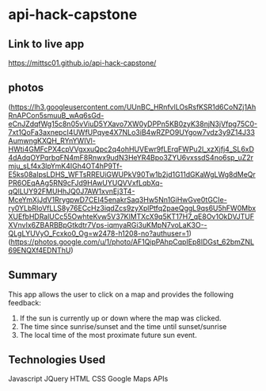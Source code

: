 # api-hack-capstone

## Link to live app
https://mittsc01.github.io/api-hack-capstone/

## photos
(https://lh3.googleusercontent.com/UUnBC_HRnfvlLOsRsfKSR1d6CoNZj1AhRnAPCon5smuuB_wAq6sGd-eCnJZdqfWg15c8n05vViuD5YXavo7XW0yDPPn5KB0zyK38njN3jVfpg75C0-7xt1QoFa3axnepcI4UWfUPqye4X7NLo3iB4wRZPO9UYgow7vdz3y9Z14J33AumwngKXQH_RYnYWIVl-HWti4GMFcPX4cpVVgxxuQpc2q4ohHUVEwr9fLErqFWPu2l_xzXjfj4_SL6xD4dAdqOYPqrbqFN4mF8Rnwx9udN3HeYR4Bpo3ZYU6vxssdS4no6sp_uZ2rmju_sLf4x3lpYmK4IGh4OT4hP9Tf-E5ks08aIpsLDHS_WFTsRREUiGWUPkV90Tw1b2jd1G11dGKaWgLWg8dMeQrPR6OEqAAg5RN9cFJd9HAwUYUQVVxfLqbXq-qQlLUY92FMUHhJQ0J7AW1xvnEj3T4-MceYmXjJdV1RrygpwD7CEI45enakrSaq3Hw5Nn1GiHwGve0tGCIe-ry0YLbRIoVfLLS8y76ECcHz3iqdZcs9zyXplPtfq2paeQggL9qs6U5hFW0MbxXUEfbHDRalUCc55OwhteKvw5V37KlMTXcX9q5KT17H7_qE8Ov1OkDVJTUFXVnvIx6ZBARBBpGtkdtr7Vps-iqmyaRGi3uKMpN7voLaK3O--QLgLYUVyO_Fcxko0_Og=w2478-h1208-no?authuser=1)
(https://photos.google.com/u/1/photo/AF1QipPAhpCqpIEp8IDGst_62bmZNL69ENQXf4EDNThU)
## Summary

This app allows the user to click on a map and provides the following feedback:

1) If the sun is currently up or down where the map was clicked.
2) The time since sunrise/sunset and the time until sunset/sunrise
3) The local time of the most proximate future sun event.
## Technologies Used
Javascript
JQuery
HTML
CSS
Google Maps APIs
